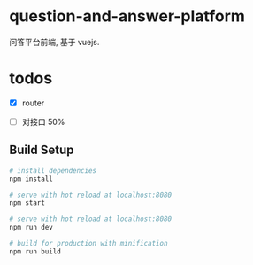 # question-and-answer-platform

问答平台前端, 基于 vuejs.



# todos
- [x] router

- [ ] 对接口 50%




## Build Setup

``` bash
# install dependencies
npm install

# serve with hot reload at localhost:8080
npm start

# serve with hot reload at localhost:8080
npm run dev

# build for production with minification
npm run build
```
